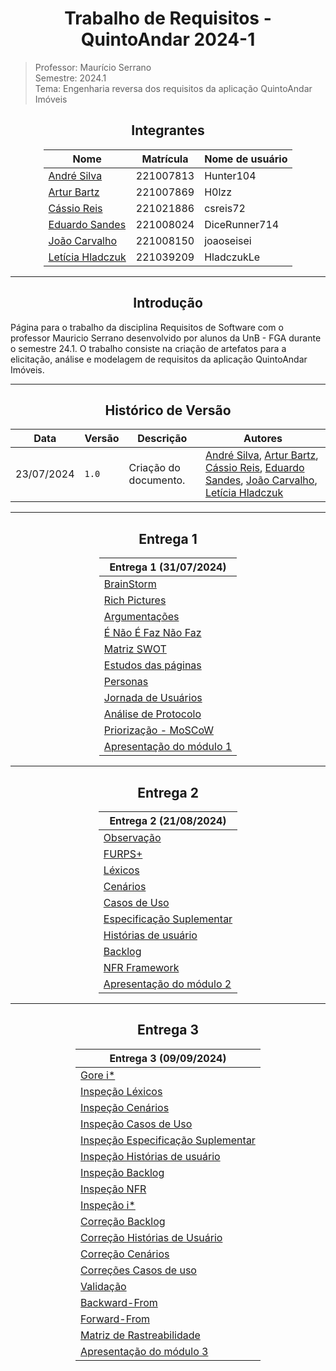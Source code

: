 <center>

# Trabalho de Requisitos - QuintoAndar 2024-1

</center>

> Professor: Maurício Serrano  
> Semestre: 2024.1   
> Tema: Engenharia reversa dos requisitos da aplicação QuintoAndar Imóveis

<center>

## Integrantes

</center>

<div style="margin: 0 auto; width: fit-content;">

| Nome                                               | Matrícula | Nome de usuário |
|----------------------------------------------------|-----------|-----------------|
| [André Silva](https://github.com/Hunter104)        | 221007813 | Hunter104       |
| [Artur Bartz](https://github.com/H0lzz)            | 221007869 | H0lzz           |
| [Cássio Reis](https://github.com/csreis72)         | 221021886 | csreis72        |
| [Eduardo Sandes](https://github.com/DiceRunner714) | 221008024 | DiceRunner714   |
| [João Carvalho](https://github.com/joaoseisei)     | 221008150 | joaoseisei      |
| [Letícia Hladczuk](https://github.com/HladczukLe)  | 221039209 | HladczukLe      |

</div>

---

<center>

## Introdução

</center>


Página para o trabalho da disciplina Requisitos de Software com o professor Mauricio Serrano desenvolvido por alunos da UnB - FGA durante o semestre 24.1. O trabalho consiste na criação de artefatos para a elicitação, análise e modelagem de requisitos da aplicação QuintoAndar Imóveis.

---

<center>

## Histórico de Versão

</center>

<div style="margin: 0 auto; width: fit-content;">

| Data       | Versão | Descrição             | Autores                                                                                                                                                                                                                                                                                 |
|------------|--------|-----------------------|-----------------------------------------------------------------------------------------------------------------------------------------------------------------------------------------------------------------------------------------------------------------------------------------|
| 23/07/2024 | `1.0`    | Criação do documento. | [André Silva](https://github.com/Hunter104), [Artur Bartz](https://github.com/H0lzz), [Cássio Reis](https://github.com/csreis72), [Eduardo Sandes](https://github.com/DiceRunner714), [João Carvalho](https://github.com/joaoseisei), [Letícia Hladczuk](https://github.com/HladczukLe) |

</div>

---

<center>

## Entrega 1

</center>


<div style="margin: 0 auto; width: fit-content;">

| Entrega 1 (31/07/2024)                                                                                        |
|---------------------------------------------------------------------------------------------------------------|
| [BrainStorm](https://hunter104.github.io/requisitos-quintoandar-2024.1/#/Modulo-1/pre-rastreabilidade/mapa-mental)                                                                                               |
| [Rich Pictures](https://hunter104.github.io/requisitos-quintoandar-2024.1/#/Modulo-1/pre-rastreabilidade/rich-pictures)                                                                                            |
| [Argumentações](https://hunter104.github.io/requisitos-quintoandar-2024.1/#/Modulo-1/pre-rastreabilidade/argumentacao)                                                                                            |
| [É Não É Faz Não Faz](https://hunter104.github.io/requisitos-quintoandar-2024.1/#/Modulo-1/pre-rastreabilidade/faznfaz)                                                                                      |
| [Matriz SWOT](https://hunter104.github.io/requisitos-quintoandar-2024.1/#/Modulo-1/pre-rastreabilidade/swot)                                                                                               |
| [Estudos das páginas](https://hunter104.github.io/requisitos-quintoandar-2024.1/#/Modulo-1/pre-rastreabilidade/sobre)                                                                                       |
| [Personas](https://hunter104.github.io/requisitos-quintoandar-2024.1/#/Modulo-1/elicitacao/personas)                                                                                                  |
| [Jornada de Usuários](https://hunter104.github.io/requisitos-quintoandar-2024.1/#/Modulo-1/elicitacao/jornada-usuario)                                                                                       |
| [Análise de Protocolo](https://hunter104.github.io/requisitos-quintoandar-2024.1/#/Modulo-1/elicitacao/analise-protocolo)                                                                                      |
| [Priorização - MoSCoW](https://hunter104.github.io/requisitos-quintoandar-2024.1/#/Modulo-1/elicitacao/priorizacao)                                                                                      |
| [Apresentação do módulo 1](https://hunter104.github.io/requisitos-quintoandar-2024.1/#/Modulo-1/apresentacao) |

</div>

---

<center>

## Entrega 2

</center>


<div style="margin: 0 auto; width: fit-content;">

| Entrega 2 (21/08/2024)                                                                                    |
|-----------------------------------------------------------------------------------------------------------|
| [Observação](https://hunter104.github.io/requisitos-quintoandar-2024.1/#/Modulo-1/elicitacao/observacao)  |
| [FURPS+](https://hunter104.github.io/requisitos-quintoandar-2024.1/#/Modulo-1/elicitacao/furps)           |
| [Léxicos](https://hunter104.github.io/requisitos-quintoandar-2024.1/#/Modulo-2/lexico)                    |
| [Cenários](https://hunter104.github.io/requisitos-quintoandar-2024.1/#/Modulo-2/cenario)                  |
| [Casos de Uso](https://hunter104.github.io/requisitos-quintoandar-2024.1/#/Modulo-2/casos-uso)            |
| [Especificação Suplementar](https://hunter104.github.io/requisitos-quintoandar-2024.1/#/Modulo-2/es)                                                                             |
| [Histórias de usuário](https://hunter104.github.io/requisitos-quintoandar-2024.1/#/Modulo-2/agil-historias-de-usuario)                                                                              |
| [Backlog](https://hunter104.github.io/requisitos-quintoandar-2024.1/#/Modulo-2/agil-backlog)                                                                                              |
| [NFR Framework](https://hunter104.github.io/requisitos-quintoandar-2024.1/#/Modulo-2/nfr-framework)                                                                                       |
| [Apresentação do módulo 2](https://hunter104.github.io/requisitos-quintoandar-2024.1/#/Modulo-2/apresentacao) |

</div>

---

<center>

## Entrega 3

</center>


<div style="margin: 0 auto; width: fit-content;">

| Entrega 3 (09/09/2024)                                                                                                                |
|---------------------------------------------------------------------------------------------------------------------------------------|
| [Gore i*](https://hunter104.github.io/requisitos-quintoandar-2024.1/#/Modulo-3/gore-i)                                                |
| [Inspeção Léxicos](https://hunter104.github.io/requisitos-quintoandar-2024.1/#/Modulo-3/inspecao-lexico)                              |
| [Inspeção Cenários](https://hunter104.github.io/requisitos-quintoandar-2024.1/#/Modulo-3/inspecao-cenarios)                           |
| [Inspeção Casos de Uso](https://hunter104.github.io/requisitos-quintoandar-2024.1/#/Modulo-3/inspecao-casos-de-uso)                   |
| [Inspeção Especificação Suplementar](https://hunter104.github.io/requisitos-quintoandar-2024.1/#/Modulo-3/inspecao-especificacao-sup) |
| [Inspeção Histórias de usuário](https://hunter104.github.io/requisitos-quintoandar-2024.1/#/Modulo-3/inspecao-historias-usuario)      |
| [Inspeção Backlog](https://hunter104.github.io/requisitos-quintoandar-2024.1/#/Modulo-3/inspecao-backlog)                             |
| [Inspeção NFR](https://hunter104.github.io/requisitos-quintoandar-2024.1/#/Modulo-3/inspecao-nfr)                                     |
| [Inspeção i*](https://hunter104.github.io/requisitos-quintoandar-2024.1/#/Modulo-3/inspecao-istar)                                    |
| [Correção Backlog](https://hunter104.github.io/requisitos-quintoandar-2024.1/#/Modulo-2/v2-agil-backlog)                              |
| [Correção Histórias de Usuário](https://hunter104.github.io/requisitos-quintoandar-2024.1/#/Modulo-2/v2-agil-historias-de-usuario)    |
| [Correção Cenários](https://hunter104.github.io/requisitos-quintoandar-2024.1/#/Modulo-2/v2-cenario)                                  |
| [Correções Casos de uso](https://hunter104.github.io/requisitos-quintoandar-2024.1/#/Modulo-2/casos-uso)                              |
| [Validação](https://hunter104.github.io/requisitos-quintoandar-2024.1/#/Modulo-3/validacao)                                           |
| [Backward-From](https://hunter104.github.io/requisitos-quintoandar-2024.1/#/Modulo-3/backward)                                        |
| [Forward-From](https://hunter104.github.io/requisitos-quintoandar-2024.1/#/Modulo-3/forward)                                          |
| [Matriz de Rastreabilidade](https://hunter104.github.io/requisitos-quintoandar-2024.1/#/Modulo-3/matriz-rastreabilidade)              |
| [Apresentação do módulo 3](https://hunter104.github.io/requisitos-quintoandar-2024.1/#/Modulo-3/apresentacao)                         |

</div>